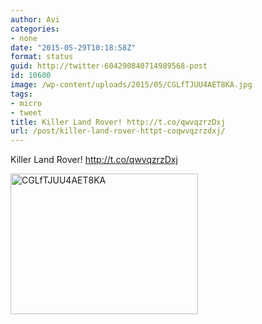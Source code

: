 ```yaml
---
author: Avi
categories:
- none
date: "2015-05-29T10:18:58Z"
format: status
guid: http://twitter-604290840714989568-post
id: 10600
image: /wp-content/uploads/2015/05/CGLfTJUU4AET8KA.jpg
tags:
- micro
- tweet
title: Killer Land Rover! http://t.co/qwvqzrzDxj
url: /post/killer-land-rover-httpt-coqwvqzrzdxj/
---
```

Killer Land Rover! http://t.co/qwvqzrzDxj

<img width="300" height="225" src="http://aviflax.com/wp-content/uploads/2015/05/CGLfTJUU4AET8KA-300x225.jpg" class="attachment-medium" alt="CGLfTJUU4AET8KA" />